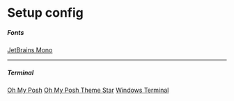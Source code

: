 # Setup config

##### Fonts

[JetBrains Mono](https://www.jetbrains.com/lp/mono/)

<hr>

##### Terminal

[Oh My Posh](https://ohmyposh.dev/)
[Oh My Posh Theme Star](https://github.com/JanDeDobbeleer/oh-my-posh/blob/main/themes/star.omp.json)
[Windows Terminal](https://apps.microsoft.com/store/detail/windows-terminal/9N0DX20HK701?hl=pt-br&gl=BR)
